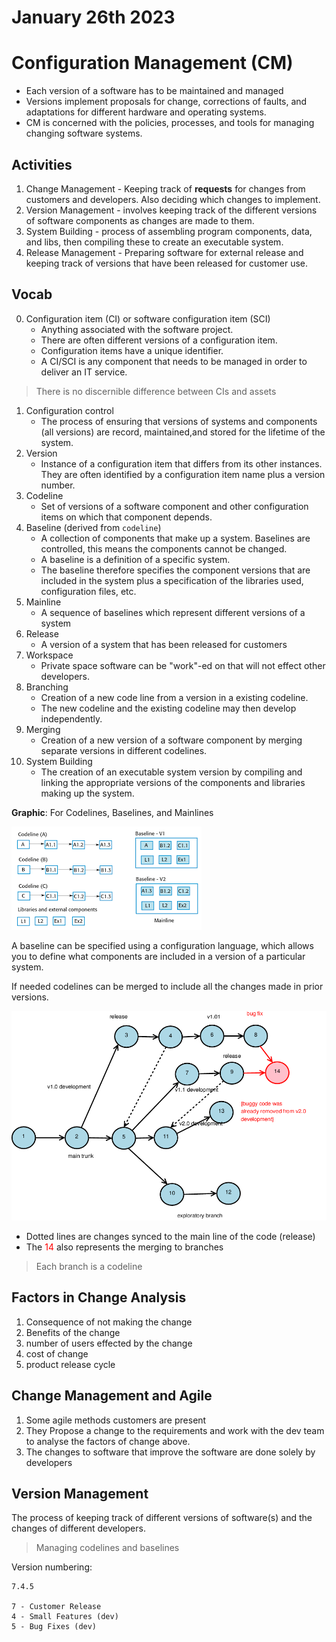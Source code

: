 # January 26th 2023

# Configuration Management (CM)
+ Each version of a software has to be maintained and managed
+ Versions implement proposals for change, corrections of   faults, and adaptations for different hardware and   operating systems.
+ CM is concerned with the policies, processes, and tools for managing changing software systems.  

## Activities
1. Change Management - Keeping track of **requests** for changes from customers and developers. Also deciding which changes to implement.  
2. Version Management - involves keeping track of the different versions of software components as changes are made to them.
3. System Building - process of assembling program components, data, and libs, then compiling these to create an executable system.
4. Release Management - Preparing software for external release and keeping track of versions that have been released for customer use.

## Vocab
0. Configuration item (CI) or software configuration item (SCI)
	+ Anything associated with the software project.
	+ There are often different versions of a configuration item.
	+ Configuration items have a unique identifier.
	+ A CI/SCI is any component that needs to be managed in order to deliver an IT service.

> There is no discernible difference between CIs and assets

1. Configuration control
	+ The process of ensuring that versions of systems and components (all versions) are record, maintained,and stored for the lifetime of the system.
2.  Version
	+ Instance of a configuration item that differs from its other instances. They are often identified by a configuration item name plus a version number.
3. Codeline
	+ Set of versions of a software component and other configuration items on which that component depends.
4. Baseline (derived from `codeline`)
	+ A collection of components that make up a system. Baselines are controlled, this means the components cannot be changed. 
	+ A baseline is a definition of a specific system.
	+ The baseline therefore specifies the component versions that are included in the system plus a specification of the libraries used, configuration files, etc.
5. Mainline
	+ A sequence of baselines which represent different versions of a system
6. Release
	+ A version of a system that has been released for customers
7. Workspace
	+ Private space software can be "work"-ed on that will not effect other developers. 
8. Branching
	+ Creation of a new code line from a version in a existing codeline. 
	+ The new codeline and the existing codeline may then develop independently.
9. Merging
	+ Creation of a new version of a software component by merging separate versions in different codelines. 
10. System Building
	+ The creation of an executable system version by compiling and linking the appropriate versions of the components and libraries making up the system.

**Graphic**: For Codelines, Baselines, and Mainlines

![codelines_baselines_mainlines](../img/codelines_baselines_mainlines.png)

A baseline can be specified using a configuration language, which allows you to define what components are included in a version of a particular system.

If needed codelines can be merged to include all the changes made in prior versions. 

![codeline_merge.png](../img/codeline_merge.png)

+ Dotted lines are changes synced to the main line of the code (release)
+ The <span style="color:red;">14</span> also represents the merging to branches

> Each branch is a codeline



## Factors in Change Analysis
1. Consequence of not making the change
2. Benefits of the change
3. number of users effected by the change
4. cost of change
5. product release cycle

## Change Management and Agile
1. Some agile methods customers are present
2. They Propose a change to the requirements and work with the dev team to analyse the factors of change above.
3. The changes to software that improve the software are done solely by developers

## Version Management
The process of keeping track of different versions of software(s) and the changes of different developers. 

> Managing codelines and baselines

Version numbering:
```text
7.4.5

7 - Customer Release
4 - Small Features (dev)
5 - Bug Fixes (dev)
```